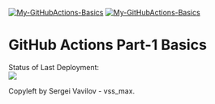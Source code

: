 [![My-GitHubActions-Basics](https://github.com/sergeivavilov/github-actions-part-1-basics/actions/workflows/my-basics.yml/badge.svg)](https://github.com/sergeivavilov/github-actions-part-1-basics/actions/workflows/my-basics.yml)
[![My-GitHubActions-Basics](https://github.com/sergeivavilov/github-actions-part-1-basics/actions/workflows/my-basics.yml/badge.svg?event=check_run)](https://github.com/sergeivavilov/github-actions-part-1-basics/actions/workflows/my-basics.yml)



# GitHub Actions Part-1 Basics


Status of Last Deployment:<br>
<img src="https://github.com/sergeivavilov/github-actions-part-1-basics/workflows/My-GitHubActions-Basics/badge.svg?branch=master"><br>


Copyleft by Sergei Vavilov - vss_max.
